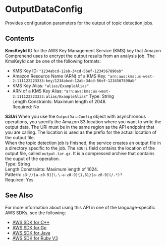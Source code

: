 # OutputDataConfig<a name="API_OutputDataConfig"></a>

Provides configuration parameters for the output of topic detection jobs\.



## Contents<a name="API_OutputDataConfig_Contents"></a>

 **KmsKeyId**   <a name="comprehend-Type-OutputDataConfig-KmsKeyId"></a>
ID for the AWS Key Management Service \(KMS\) key that Amazon Comprehend uses to encrypt the output results from an analysis job\. The KmsKeyId can be one of the following formats:  
+ KMS Key ID: `"1234abcd-12ab-34cd-56ef-1234567890ab"` 
+ Amazon Resource Name \(ARN\) of a KMS Key: `"arn:aws:kms:us-west-2:111122223333:key/1234abcd-12ab-34cd-56ef-1234567890ab"` 
+ KMS Key Alias: `"alias/ExampleAlias"` 
+ ARN of a KMS Key Alias: `"arn:aws:kms:us-west-2:111122223333:alias/ExampleAlias"` 
Type: String  
Length Constraints: Maximum length of 2048\.  
Required: No

 **S3Uri**   <a name="comprehend-Type-OutputDataConfig-S3Uri"></a>
When you use the `OutputDataConfig` object with asynchronous operations, you specify the Amazon S3 location where you want to write the output data\. The URI must be in the same region as the API endpoint that you are calling\. The location is used as the prefix for the actual location of the output file\.  
When the topic detection job is finished, the service creates an output file in a directory specific to the job\. The `S3Uri` field contains the location of the output file, called `output.tar.gz`\. It is a compressed archive that contains the ouput of the operation\.  
Type: String  
Length Constraints: Maximum length of 1024\.  
Pattern: `s3://[a-z0-9][\.\-a-z0-9]{1,61}[a-z0-9](/.*)?`   
Required: Yes

## See Also<a name="API_OutputDataConfig_SeeAlso"></a>

For more information about using this API in one of the language\-specific AWS SDKs, see the following:
+  [AWS SDK for C\+\+](https://docs.aws.amazon.com/goto/SdkForCpp/comprehend-2017-11-27/OutputDataConfig) 
+  [AWS SDK for Go](https://docs.aws.amazon.com/goto/SdkForGoV1/comprehend-2017-11-27/OutputDataConfig) 
+  [AWS SDK for Java](https://docs.aws.amazon.com/goto/SdkForJava/comprehend-2017-11-27/OutputDataConfig) 
+  [AWS SDK for Ruby V3](https://docs.aws.amazon.com/goto/SdkForRubyV3/comprehend-2017-11-27/OutputDataConfig) 